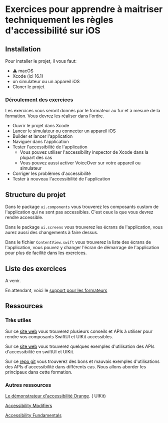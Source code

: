 # Exercices pour apprendre à maitriser techniquement les règles d'accessibilité sur iOS

## Installation

Pour installer le projet, il vous faut:

- ⚠️ macOS
- Xcode (ici 16.1)
- un simulateur ou un appareil iOS
- Cloner le projet

### Déroulement des exercices

Les exercices vous seront donnés par le formateur au fur et à mesure de la formation.
Vous devrez les réaliser dans l'ordre.

- Ouvrir le projet dans Xcode
- Lancer le simulateur ou connecter un appareil iOS
- Builder et lancer l'application
- Naviguer dans l'application
- Tester l'accessibilité de l'application
  - Vous pouvez utiliser l'accessibility inspector de Xcode dans la plupart des cas
  - Vous pouvez aussi activer VoiceOver sur votre appareil ou simulateur
- Corriger les problèmes d'accessibilité
- Tester à nouveau l'accessibilité de l'application

## Structure du projet

Dans le package `ui.components` vous trouverez les composants custom de l'application qui ne sont
pas accessibles. C'est ceux la que vous devrez rendre accessible.

Dans le package `ui.screens` vous trouverez les écrans de l'application, vous aurez aussi des
changements à faire dessus.

Dans le fichier `ContentView.swift` vous trouverez la liste des écrans de l'application, vous pouvez
y changer l'écran de démarrage de l'application pour plus de facilité dans les exercices.

## Liste des exercices

A venir.

En attendant, voici
le [support pour les formateurs](https://www.notion.so/m33/Exercices-iOS-13e8f3776f4f8030a7afe3b94e7ad45c)

## Ressources

### Très utiles

Sur ce [site web](https://www.magentaa11y.com/native/) vous trouverez plusieurs conseils et APIs à
utiliser pour rendre vos composants SwiftUI et UIKit accessibles.

Sur ce [site web](https://a11y-guidelines.orange.com/en/mobile/ios/development/) vous trouverez
quelques exemples d'utilisation des APIs d'accessibilité en swiftUI et UIKit.

Sur ce [repo git](https://github.com/cvs-health/ios-swiftui-accessibility-techniques) vous trouverez
des bons et mauvais exemples d'utilisations des APIs d'accessibilité dans différents cas. Nous
allons aborder les principaux dans cette formation.

### Autres ressources

[Le démonstrateur d'accessibilité Orange](https://a11y-guidelines.orange.com/fr/mobile/mdan/). (
UIKit)

[Accessibility Modifiers](https://developer.apple.com/documentation/swiftui/view-accessibility)

[Accessibility Fundamentals](https://developer.apple.com/documentation/swiftui/accessibility-fundamentals)